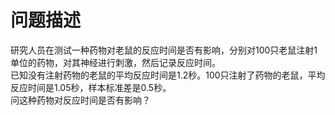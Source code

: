 # 问题描述
研究人员在测试一种药物对老鼠的反应时间是否有影响，分别对100只老鼠注射1单位的药物，对其神经进行刺激，然后记录反应时间。  
已知没有注射药物的老鼠的平均反应时间是1.2秒。100只注射了药物的老鼠，平均反应时间是1.05秒，样本标准差是0.5秒。  
问这种药物对反应时间是否有影响？
